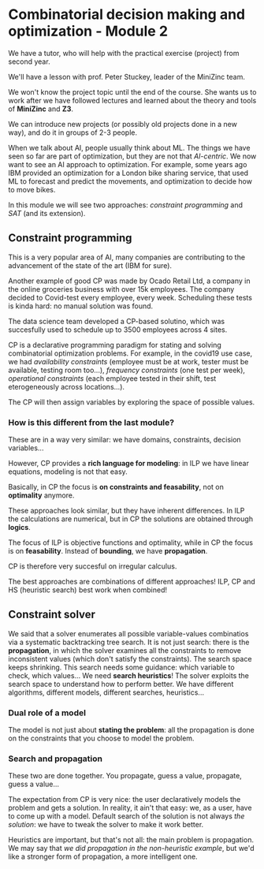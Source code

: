 # Combinatorial decision making and optimization - Module 2

We have a tutor, who will help with the practical exercise (project) from second year.

We'll have a lesson with prof. Peter Stuckey, leader of the MiniZinc team.

We won't know the project topic until the end of the course. She wants us to work after we have followed lectures and learned about the theory and tools of **MiniZinc** and **Z3**.

We can introduce new projects (or possibly old projects done in a new way), and do it in groups of 2-3 people.

When we talk about AI, people usually think about ML. The things we have seen so far are part of optimization, but they are not that *AI-centric*. We now want to see an AI approach to optimization. For example, some years ago IBM provided an optimization for a London bike sharing service, that used ML to forecast and predict the movements, and optimization to decide how to move bikes. 

In this module we will see two approaches: *constraint programming* and *SAT* (and its extension).

## Constraint programming

This is a very popular area of AI, many companies are contributing to the advancement of the state of the art (IBM for sure). 

Another example of good CP was made by Ocado Retail Ltd, a company in the online groceries business with over 15k employees. The company decided to Covid-test every employee, every week. Scheduling these tests is kinda hard: no manual solution was found.

The data science team developed a CP-based solutino, which was succesfully used to schedule up to 3500 employees across 4 sites. 

CP is a declarative programming paradigm for stating and solving combinatorial optimization problems. For example, in the covid19 use case, we had *availability constraints* (employee must be at work, tester must be available, testing room too...), *frequency constraints* (one test per week), *operational constraints* (each employee tested in their shift, test eterogeneously across locations...).

The CP will then assign variables by exploring the space of possible values. 

### How is this different from the last module?

These are in a way very similar: we have domains, constraints, decision variables...

However, CP provides a **rich language for modeling**: in ILP we have linear equations, modeling is not that easy. 

Basically, in CP the focus is **on constraints and feasability**, not on **optimality** anymore.

These approaches look similar, but they have inherent differences. In ILP the calculations are numerical, but in CP the solutions are obtained through **logics**.

The focus of ILP is objective functions and optimality, while in CP the focus is on **feasability**. Instead of **bounding**, we have **propagation**.

CP is therefore very succesful on irregular calculus. 

The best approaches are combinations of different approaches! ILP, CP and HS (heuristic search) best work when combined!

## Constraint solver

We said that a solver enumerates all possible variable-values combinatios via a systematic backtracking tree search. It is not just search: there is the **propagation**, in which the solver examines all the constraints to remove inconsistent values (which don't satisfy the constraints). The search space keeps shrinking. This search needs some guidance: which variable to check, which values... We need **search heuristics**! The solver exploits the search space to understand how to perform better. We have different algorithms, different models, different searches, heuristics...

### Dual role of a model

The model is not just about **stating the problem**: all the propagation is done on the constraints that you choose to model the problem. 

### Search and propagation

These two are done together. You propagate, guess a value, propagate, guess a value...

The expectation from CP is very nice: the user declaratively models the problem and gets a solution. In reality, it ain't that easy: we, as a user, have to come up with a model. Default search of the solution is not always *the solution*: we have to tweak the solver to make it work better.

Heuristics are important, but that's not all: the main problem is propagation. We may say that *we did propagation in the non-heuristic example*, but we'd like a stronger form of propagation, a more intelligent one. 